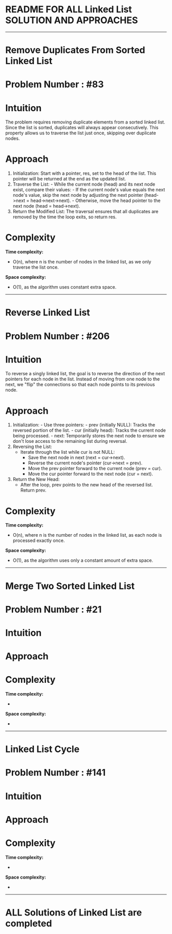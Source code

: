 # README FOR ALL Linked List  SOLUTION AND APPROACHES 
---

# Remove Duplicates From Sorted Linked List 
# Problem Number : #83
# Intuition
<!-- Describe your first thoughts on how to solve this problem. -->
The problem requires removing duplicate elements from a sorted linked list. 
Since the list is sorted, duplicates will always appear consecutively. 
This property allows us to traverse the list just once, skipping over duplicate nodes.

# Approach
<!-- Describe your approach to solving the problem. -->
1. Initialization: Start with a pointer, res, set to the head of the list. This pointer will be returned at the end as the updated list.
2. Traverse the List:
        - While the current node (head) and its next node exist, compare their values:
        - If the current node's value equals the next node's value, skip the next node by adjusting the next pointer (head->next = head->next->next).
        - Otherwise, move the head pointer to the next node (head = head->next).
3. Return the Modified List: The traversal ensures that all duplicates are removed by the time the loop exits, so return res.
# Complexity
**Time complexity:**
<!-- Add your time complexity here, e.g. $$O(n)$$ -->
- O(n), where n is the number of nodes in the linked list, as we only traverse the list once.

**Space complexity:**
<!-- Add your space complexity here, e.g. $$O(n)$$ -->
- O(1), as the algorithm uses constant extra space.

---

# Reverse Linked List 
# Problem Number : #206

# Intuition
<!-- Describe your first thoughts on how to solve this problem. -->
To reverse a singly linked list, the goal is to reverse the direction of the next pointers for each node in the list. 
Instead of moving from one node to the next, we "flip" the connections so that each node points to its previous node.


# Approach
<!-- Describe your approach to solving the problem. -->
1. Initialization:
       - Use three pointers:
              - prev (initially NULL): Tracks the reversed portion of the list.
              - cur (initially head): Tracks the current node being processed.
              - next: Temporarily stores the next node to ensure we don't lose access to the remaining list during reversal.
2. Reversing the List:
    - Iterate through the list while cur is not NULL:
        - Save the next node in next (next = cur->next).
        - Reverse the current node's pointer (cur->next = prev).
        - Move the prev pointer forward to the current node (prev = cur).
        - Move the cur pointer forward to the next node (cur = next).
3. Return the New Head:
      - After the loop, prev points to the new head of the reversed list. Return prev.

# Complexity
**Time complexity:**
<!-- Add your time complexity here, e.g. $$O(n)$$ -->
- O(n), where n is the number of nodes in the linked list, as each node is processed exactly once.

**Space complexity:**
<!-- Add your space complexity here, e.g. $$O(n)$$ -->
- O(1), as the algorithm uses only a constant amount of extra space.
---

# Merge Two Sorted Linked List 
# Problem Number : #21

# Intuition
<!-- Describe your first thoughts on how to solve this problem. -->



# Approach
<!-- Describe your approach to solving the problem. -->


# Complexity
**Time complexity:**
<!-- Add your time complexity here, e.g. $$O(n)$$ -->
- 
**Space complexity:**
<!-- Add your space complexity here, e.g. $$O(n)$$ -->
- 
---

# Linked List Cycle
# Problem Number : #141 

# Intuition
<!-- Describe your first thoughts on how to solve this problem. -->



# Approach
<!-- Describe your approach to solving the problem. -->


# Complexity
**Time complexity:**
<!-- Add your time complexity here, e.g. $$O(n)$$ -->
- 
**Space complexity:**
<!-- Add your space complexity here, e.g. $$O(n)$$ -->
- 

---
# ALL Solutions of Linked List  are completed 
